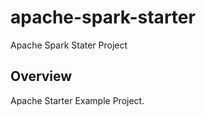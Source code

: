 # apache-spark-starter

Apache Spark Stater Project

## Overview

 Apache Starter Example Project.
 
